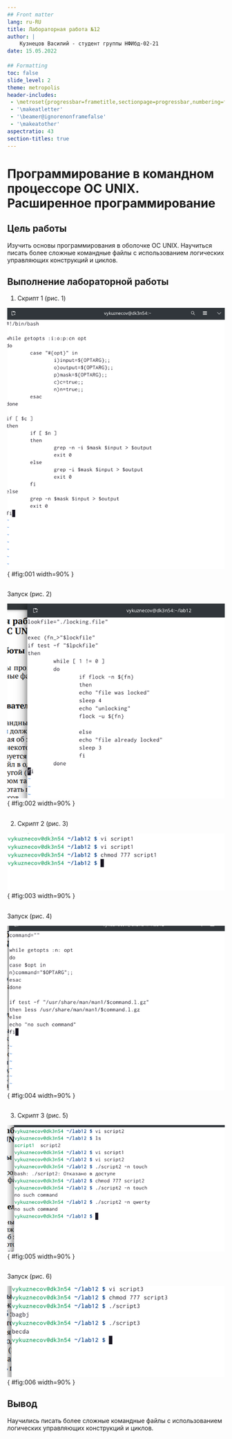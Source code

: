 ```yaml
---
## Front matter
lang: ru-RU
title: Лабораторная работа №12
author: |
    Кузнецов Василий - студент группы НФИбд-02-21
date: 15.05.2022

## Formatting
toc: false
slide_level: 2
theme: metropolis
header-includes: 
 - \metroset{progressbar=frametitle,sectionpage=progressbar,numbering=fraction}
 - '\makeatletter'
 - '\beamer@ignorenonframefalse'
 - '\makeatother'
aspectratio: 43
section-titles: true
---
```


# Программирование в командном процессоре ОС UNIX. Расширенное программирование

## Цель работы

Изучить основы программирования в оболочке ОС UNIX. Научиться писать более сложные командные файлы с использованием логических управляющих конструкций и циклов.

## Выполнение лабораторной работы

1. Скрипт 1 (рис. 1)

![Скрипт 1](../report/images/1.png){ #fig:001 width=90% }

##

Запуск (рис. 2)

![Скрипт 1 запуск](../report/images/2.png){ #fig:002 width=90% }

##

2. Скрипт 2 (рис. 3)

![Скрипт 2](../report/images/3.png){ #fig:003 width=90% }

##

Запуск (рис. 4)

![Скрипт 2 запуск](../report/images/4.png){ #fig:004 width=90% }

##

3. Скрипт 3 (рис. 5)

![Скрипт 3](../report/images/5.png){ #fig:005 width=90% }

##

Запуск (рис. 6)

![Скрипт 3 запуск](../report/images/6.png){ #fig:006 width=90% }

## Вывод

Научились писать более сложные командные файлы с использованием логических управляющих конструкций и циклов.

